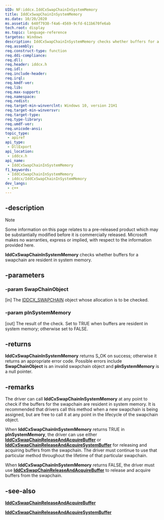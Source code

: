 ```yaml
---
UID: NF:iddcx.IddCxSwapChainInSystemMemory
title: IddCxSwapChainInSystemMemory
ms.date: 10/20/2020
ms.assetid: 640f7938-f4a6-4569-9cfd-611b670fe6ab
tech.root: display
ms.topic: language-reference
targetos: Windows
description: IddCxSwapChainInSystemMemory checks whether buffers for a swapchain are resident in system memory.
req.assembly: 
req.construct-type: function
req.ddi-compliance: 
req.dll: 
req.header: iddcx.h
req.idl: 
req.include-header: 
req.irql: 
req.kmdf-ver: 
req.lib: 
req.max-support: 
req.namespace: 
req.redist: 
req.target-min-winverclnt: Windows 10, version 21H1
req.target-min-winversvr: 
req.target-type: 
req.type-library: 
req.umdf-ver: 
req.unicode-ansi: 
topic_type:
 - apiref
api_type:
 - DllExport
api_location:
 - iddcx.h
api_name:
 - IddCxSwapChainInSystemMemory
f1_keywords:
 - IddCxSwapChainInSystemMemory
 - iddcx/IddCxSwapChainInSystemMemory
dev_langs:
 - c++
---
```


## -description

> [!NOTE]
> Some information on this page relates to a pre-released product which may be substantially modified before it is commercially released. Microsoft makes no warranties, express or implied, with respect to the information provided here.

**IddCxSwapChainInSystemMemory** checks whether buffers for a swapchain are resident in system memory.

## -parameters

### -param SwapChainObject

[in] The [IDDCX_SWAPCHAIN](/windows-hardware/drivers/display/iddcx-objects) object whose allocation is to be checked.

### -param pInSystemMemory

[out] The result of the check. Set to TRUE when buffers are resident in system memory; otherwise set to FALSE.

## -returns

**IddCxSwapChainInSystemMemory** returns S_OK on success; otherwise it returns an appropriate error code. Possible errors include **SwapChainObject** is an invalid swapchain object and **pInSystemMemory** is a null pointer.

## -remarks

The driver can call **IddCxSwapChainInSystemMemory** at any point to check if the buffers for the swapchain are resident in system memory. It is recommended that drivers call this method when a new swapchain is being assigned, but are free to call it at any point in the lifecycle of the swapchain object.

When **IddCxSwapChainInSystemMemory** returns TRUE in **pInSystemMemory**, the driver can use either [**IddCxSwapChainReleaseAndAcquireBuffer**](nf-iddcx-iddcxswapchainreleaseandacquirebuffer.md) or [**IddCxSwapChainReleaseAndAcquireSystemBuffer**](nf-iddcx-iddcxswapchainreleaseandacquiresystembuffer.md) for releasing and acquiring buffers from the swapchain. The driver must continue to use that particular method throughout the lifetime of that particular swapchain.

When **IddCxSwapChainInSystemMemory** returns FALSE, the driver must use [**IddCxSwapChainReleaseAndAcquireBuffer**](nf-iddcx-iddcxswapchainreleaseandacquirebuffer.md) to release and acquire buffers from the swapchain.

## -see-also

[**IddCxSwapChainReleaseAndAcquireBuffer**](nf-iddcx-iddcxswapchainreleaseandacquirebuffer.md)

[**IddCxSwapChainReleaseAndAcquireSystemBuffer**](nf-iddcx-iddcxswapchainreleaseandacquiresystembuffer.md)
